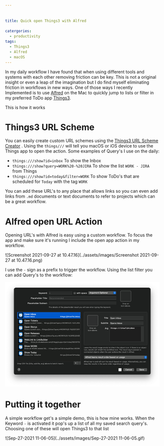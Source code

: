 ```yaml
---


title: Quick open Things3 with Alfred

catergories:
  - productivity
tags:
  - Things3
  - Alfred
  - macOS
---
```

In my daily workflow I have found that when using different tools and systems with each other removing friction can be key. This is not a original insight or even a leap of the imagination but I do find myself eliminating friction in workflows in new ways. One of those ways I recently Implemented is to use [Alfred](https://www.alfredapp.com) on the Mac to quickly jump to lists or filter in my preferred ToDo app [Things3](https://culturedcode.com/things/). 

This is how it works

# Things3 URL Scheme

You can easily create custom URL schemes using the [Things3 URL Scheme Creator](https://culturedcode.com/things/support/articles/2803573/) . Using the `things///` will tell you macOS or iOS device to use the Things app to open the action. Some examples of Query's I use on the daily:

- `things:///show?id=inbox` To show the Inbox
- `things:///show?query=WORK%20-%20JIRA` To show the list `WORK - JIRA` from Things
- `things:///show?id=today&filter=WORK` To show ToDo's that are scheduled for `Today` with the tag `WORK`

You can add these URL's to any place that allows links so you can even add links from `.md` documents or text documents to refer to projects which can be a great workflow.

# Alfred open URL Action

Opening URL's with Alfred is easy using a custom workflow. To focus the app and make sure it's running I include the open app action in my workflow. 

![Screenshot 2021-09-27 at 10.47.16](../assets/images/Screenshot 2021-09-27 at 10.47.16.png)

I use the `-` sign as a prefix to trigger the workflow. Using the list filter you can add Query's to the workflow:

![image-20210928120122517](../assets/images/image-20210928120122517.png)

# Putting it together

A simple workflow get's a simple demo, this is how mine works. When the Keyword `-` is activated it pop's up a list of all my saved search query's. Choosing one of these will open Things3 to that list

![Sep-27-2021 11-06-05](../assets/images/Sep-27-2021 11-06-05.gif)